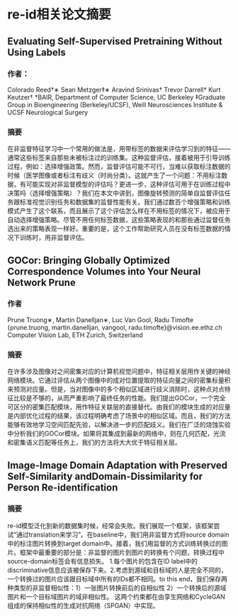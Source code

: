 # re-id相关论文摘要

## Evaluating Self-Supervised Pretraining Without Using Labels

### 作者：
Colorado Reed†∗ Sean Metzger‡∗ Aravind Srinivas† Trevor Darrell† Kurt Keutzer† †BAIR, Department of Computer Science, UC Berkeley ‡Graduate Group in Bioengineering (Berkeley/UCSF), Weill Neurosciences Institute & UCSF Neurological Surgery 

### 摘要
在非监督特征学习中一个常用的做法是，用带标签的数据来评估学习到的特征——通常这些标签来自那些未被标注过的训练集。这种监督评估，接着被用于引导训练过程，例如：选择增强政策。然而，监督评估可能不可行，当难以获取标注数据的时候（医学图像或者标注有歧义（时尚分类）。这就产生了一个问题：不用标注数据，有可能实现对非监督模型的评估吗？更进一步，这种评估可用于在训练过程中决策吗（选择增强策略）？我们在本文中讲到，图像旋转预测的简单自监督评估任务跟标准视觉识别任务和数据集的监督性能有关。我们通过数百个增强策略和训练模式产生了这个联系，而且展示了这个评估怎么样在不用标签的情况下，被应用于自动选择增强策略。尽管不用任何标签数据，这些策略表现的和那些通过监督任务选出来的策略表现一样好。重要的是，这个工作帮助研究人员在没有标签数据的情况下训练时，用非监督评估。

## GOCor: Bringing Globally Optimized Correspondence Volumes into Your Neural Network Prune

### 作者
Prune Truong∗, Martin Danelljan∗, Luc Van Gool, Radu Timofte
{prune.truong, martin.danelljan, vangool, radu.timofte}@vision.ee.ethz.ch Computer Vision Lab, ETH Zurich, Switzerland

### 摘要
在许多涉及图像对之间密集对应的计算机视觉问题中，特征相关层用作关键的神经网络模块。它通过评估从两个图像中的成对位置提取的特征向量之间的密集标量积来预测对应量。但是，当对图像中的多个相似区域进行歧义消除时，这种点对点特征比较是不够的，从而严重影响了最终任务的性能。我们提出GOCor，一个完全可区分的密集匹配模块，用作特征关联层的直接替代。由我们的模块生成的对应量是内部优化过程的结果，该过程明确考虑了场景中的相似区域。而且，我们的方法能够有效地学习空间匹配先验，以解决进一步的匹配歧义。我们在广泛的烧蚀实验中分析我们的GOCor模块。如果将其集成到最新的网络中，则在几何匹配，光流和密集语义匹配等任务上，我们的方法将大大优于特征相关层。


## Image-Image Domain Adaptation with Preserved Self-Similarity andDomain-Dissimilarity for Person Re-identification

### 摘要
re-id模型泛化到新的数据集时候，经常会失败。我们展现一个框架，该框架尝试“通过translation来学习”。在baseline中，我们用非监督方式将source domain中的标注图片转换到target domain中。接着，我们用监督的方式训练转换过的图片。框架中最重要的部分是：非监督的图片到图片的转换有个问题，转换过程中source-domain标签会有信息损失。
1.每个图片的包含在ID label中的discriminative信息应该被保存下来。2.考虑到源域和目标域的人是完全不同的，一个转换过的图片应该跟目标域中所有的IDs都不相同。to this end，我们保存两种类型的非监督相似性：1）一张图片转换前后的自相似性 2）一个转换后的源域图片和一个目标域图片的域非相似性。
这两个约束都在由孪生网络和CycleGAN组成的保持相似性的生成对抗网络（SPGAN）中实现。